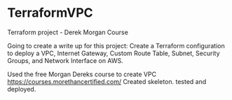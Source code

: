 # TerraformVPC
Terraform project - Derek Morgan Course

Going to create a write up for this project: Create a Terraform configuration to deploy a VPC, Internet Gateway, Custom Route Table, Subnet, Security Groups, and Network Interface on AWS.  

Used the free Morgan Dereks course to create VPC https://courses.morethancertified.com/  Created skeleton.  tested and deployed.
